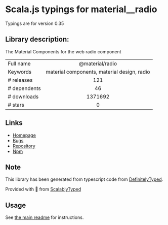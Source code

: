 
# Scala.js typings for material__radio

Typings are for version 0.35

## Library description:
The Material Components for the web radio component

|                    |                 |
| ------------------ | :-------------: |
| Full name          | @material/radio |
| Keywords           | material components, material design, radio |
| # releases         | 121 |
| # dependents       | 46 |
| # downloads        | 1371692 |
| # stars            | 0 |

## Links
- [Homepage](https://github.com/material-components/material-components-web#readme)
- [Bugs](https://github.com/material-components/material-components-web/issues)
- [Repository](https://github.com/material-components/material-components-web)
- [Npm](https://www.npmjs.com/package/%40material%2Fradio)
    


## Note
This library has been generated from typescript code from [DefinitelyTyped](https://definitelytyped.org).

Provided with :purple_heart: from [ScalablyTyped](https://github.com/oyvindberg/ScalablyTyped)

## Usage
See [the main readme](../../readme.md) for instructions.


